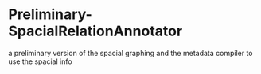 # Preliminary-SpacialRelationAnnotator
a preliminary version of the spacial graphing and the metadata compiler to use the spacial info
